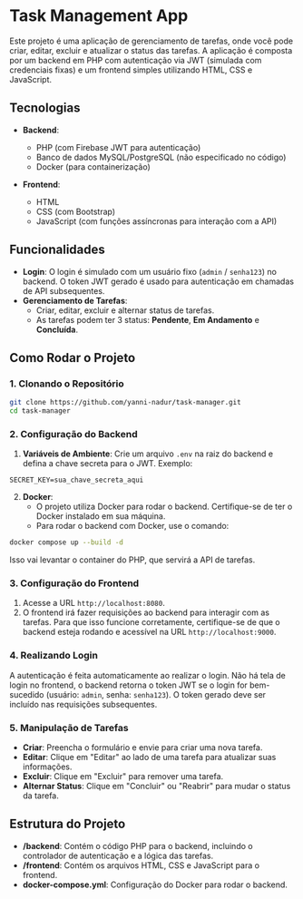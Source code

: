 
# Task Management App

Este projeto é uma aplicação de gerenciamento de tarefas, onde você pode criar, editar, excluir e atualizar o status das tarefas. A aplicação é composta por um backend em PHP com autenticação via JWT (simulada com credenciais fixas) e um frontend simples utilizando HTML, CSS e JavaScript.

## Tecnologias

- **Backend**:
  - PHP (com Firebase JWT para autenticação)
  - Banco de dados MySQL/PostgreSQL (não especificado no código)
  - Docker (para containerização)

- **Frontend**:
  - HTML
  - CSS (com Bootstrap)
  - JavaScript (com funções assíncronas para interação com a API)

## Funcionalidades

- **Login**: O login é simulado com um usuário fixo (`admin` / `senha123`) no backend. O token JWT gerado é usado para autenticação em chamadas de API subsequentes.
- **Gerenciamento de Tarefas**:
  - Criar, editar, excluir e alternar status de tarefas.
  - As tarefas podem ter 3 status: **Pendente**, **Em Andamento** e **Concluída**.

## Como Rodar o Projeto

### 1. Clonando o Repositório

```bash
git clone https://github.com/yanni-nadur/task-manager.git
cd task-manager
```

### 2. Configuração do Backend

1. **Variáveis de Ambiente**: Crie um arquivo `.env` na raiz do backend e defina a chave secreta para o JWT. Exemplo:

```env
SECRET_KEY=sua_chave_secreta_aqui
```

2. **Docker**:
   - O projeto utiliza Docker para rodar o backend. Certifique-se de ter o Docker instalado em sua máquina.
   - Para rodar o backend com Docker, use o comando:

```bash
docker compose up --build -d
```

Isso vai levantar o container do PHP, que servirá a API de tarefas.

### 3. Configuração do Frontend

1. Acesse a URL `http://localhost:8080`.
2. O frontend irá fazer requisições ao backend para interagir com as tarefas. Para que isso funcione corretamente, certifique-se de que o backend esteja rodando e acessível na URL `http://localhost:9000`.

### 4. Realizando Login

A autenticação é feita automaticamente ao realizar o login. Não há tela de login no frontend, o backend retorna o token JWT se o login for bem-sucedido (usuário: `admin`, senha: `senha123`). O token gerado deve ser incluído nas requisições subsequentes.

### 5. Manipulação de Tarefas

- **Criar**: Preencha o formulário e envie para criar uma nova tarefa.
- **Editar**: Clique em "Editar" ao lado de uma tarefa para atualizar suas informações.
- **Excluir**: Clique em "Excluir" para remover uma tarefa.
- **Alternar Status**: Clique em "Concluir" ou "Reabrir" para mudar o status da tarefa.

## Estrutura do Projeto

- **/backend**: Contém o código PHP para o backend, incluindo o controlador de autenticação e a lógica das tarefas.
- **/frontend**: Contém os arquivos HTML, CSS e JavaScript para o frontend.
- **docker-compose.yml**: Configuração do Docker para rodar o backend.

